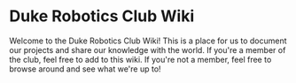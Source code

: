 # Duke Robotics Club Wiki

Welcome to the Duke Robotics Club Wiki! This is a place for us to document our projects and share our knowledge with the world. If you're a member of the club, feel free to add to this wiki. If you're not a member, feel free to browse around and see what we're up to!
